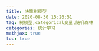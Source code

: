 ```yaml
---
title: 决策树模型
date: 2020-08-30 15:26:51
tag: 树模型,categorical变量,随机森林
categories: 统计学习 
mathjax: true 
toc: true 
---
```



